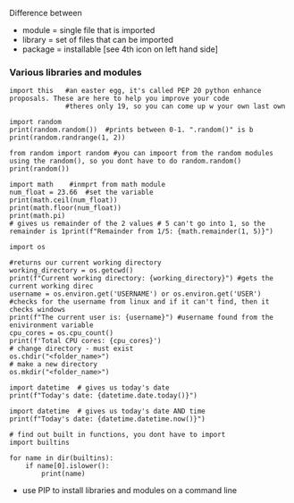 Difference between
- module = single file that is imported
- library = set of files that can be imported
- package = installable [see 4th icon on left hand side]

### Various libraries and modules

````
import this   #an easter egg, it's called PEP 20 python enhance proposals. These are here to help you improve your code
              #theres only 19, so you can come up w your own last own
````
````
import random
print(random.random())  #prints between 0-1. ".random()" is b
print(random.randrange(1, 2))

from random import random #you can impoort from the random modules using the random(), so you dont have to do random.random()
print(random())
````
````
import math    #inmprt from math module
num_float = 23.66  #set the variable
print(math.ceil(num_float))
print(math.floor(num_float))
print(math.pi)
# gives us remainder of the 2 values # 5 can't go into 1, so the remainder is 1print(f"Remainder from 1/5: {math.remainder(1, 5)}")
````
````
import os

#returns our current working directory
working_directory = os.getcwd()
print(f"Current working directory: {working_directory}") #gets the current working direc
username = os.environ.get('USERNAME') or os.environ.get('USER') #checks for the username from linux and if it can't find, then it checks windows
print(f"The current user is: {username}") #username found from the enivironment variable
cpu_cores = os.cpu_count()
print(f'Total CPU cores: {cpu_cores}')
# change directory - must exist
os.chdir("<folder_name>")
# make a new directory
os.mkdir("<folder_name>")

````
````
import datetime  # gives us today's date
print(f"Today's date: {datetime.date.today()}")
````
````
import datetime  # gives us today's date AND time
print(f"Today's date: {datetime.datetime.now()}")
````
````
# find out built in functions, you dont have to import
import builtins

for name in dir(builtins):
    if name[0].islower():
        print(name)
````

- use PIP to install libraries and modules on a command line


